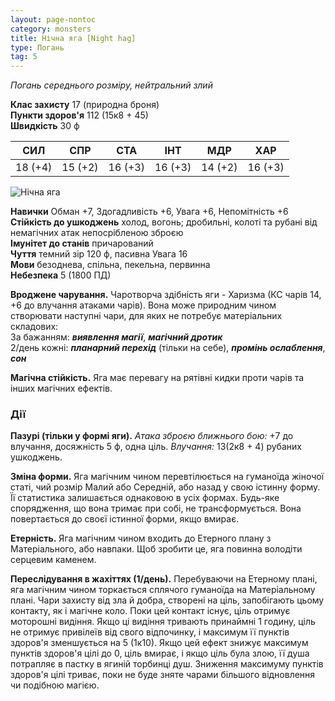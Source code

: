 ```yaml
---
layout: page-nontoc
category: monsters
title: Нічна яга [Night hag]
type: Погань
tag: 5
---
```


_Погань середнього розміру, нейтральний злий_

**Клас захисту** 17 (природна броня)    
**Пункти здоров'я** 112 (15к8 + 45)    
**Швидкість** 30 ф

| СИЛ     | СПР     | СТА     | ІНТ     | МДР     | ХАР     |
| ------- | ------- | ------- | ------- | ------- | ------- |
| 18 (+4) | 15 (+2) | 16 (+3) | 16 (+3) | 14 (+2) | 16 (+3) |

![Нічна яга](https://www.dndbeyond.com/avatars/thumbnails/30788/622/1000/1000/638062177695355747.png)

**Навички** Обман +7, Здогадливість +6, Увага +6, Непомітність +6    
**Стійкість до ушкоджень** холод, вогонь; дробильні, колоті та рубані від немагічних атак непосрібленою зброєю    
**Імунітет до станів** причарований    
**Чуття** темний зір 120 ф, пасивна Увага 16    
**Мови** безоднева, спільна, пекельна, первинна    
**Небезпека** 5 (1800 ПД)

**Вроджене чарування.** Чаротворча здібність яги - Харизма (КС чарів 14, +6 до влучання атаками чарів). Вона може природним чином створювати наступні чари, для яких не потребує матеріальних складових:    
За бажанням: **_виявлення магії_**, **_магічний дротик_**    
2/день кожні: **_планарний перехід_** (тільки на себе), **_промінь ослаблення_**, **_сон_**    

**Магічна стійкість.** Яга має перевагу на рятівні кидки проти чарів та інших магічних ефектів.

### Дії
**Пазурі (тільки у формі яги).** _Атака зброєю ближнього бою:_ +7 до влучання, досяжність 5 ф, одна ціль. _Влучання:_ 13(2к8 + 4) рубаних ушкоджень.    

**Зміна форми.** Яга магічним чином перевтілюється на гуманоїда жіночої статі, чий розмір Малий або Середній, або назад у свою істинну форму. Її статистика залишається однаковою в усіх формах. Будь-яке спорядження, що вона тримає при собі, не трансформується. Вона повертається до своєї істинної форми, якщо вмирає.    

**Етерність.** Яга магічним чином входить до Етерного плану з Матеріального, або навпаки. Щоб зробити це, яга повинна володіти серцевим каменем.    

**Переслідування в жахіттях (1/день).** Перебуваючи на Етерному плані, яга магічним чином торкається сплячого гуманоїда на Матеріальному плані. Чари захисту від зла й добра, створені на ціль, запобігають цьому контакту, як і магічне коло. Поки цей контакт існує, ціль отримує моторошні видіння. Якщо ці видіння тривають принаймні 1 годину, ціль не отримує привілеїв від свого відпочинку, і максимум її пунктів здоров'я зменшується на 5 (1к10). Якщо цей ефект знижує максимум пунктів здоров'я цілі до 0, ціль вмирає, і якщо ціль була злою, її душа потрапляє в пастку в ягиній торбинці душ. Зниження максимуму пунктів здоров'я цілі триває, поки не буде зняте чарами більшого відновлення чи подібною магією.

